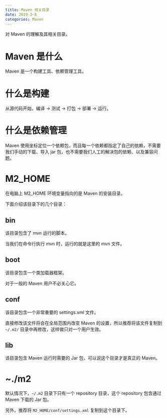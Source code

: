 ```yaml
---
title: Maven 相关目录
date: 2019-2-8
categories: Maven
---
```


对 Maven 的理解及其相关目录。

<!--more-->



# Maven 是什么

Maven 是一个构建工具、依赖管理工具。



# 什么是构建

从源代码开始，编译 -> 测试 -> 打包 -> 部署 -> 运行。



# 什么是依赖管理

Maven 使用坐标定位一个依赖包，而且每一个依赖都指定了自己的依赖，不需要我们手动的下载、导入 jar 包，也不需要我们人工的解决包的依赖、以及兼容问题。



# M2_HOME

在电脑上 M2_HOME 环境变量指向的是 Maven 的安装目录。

下面介绍该目录下的几个目录：



## bin

该目录包含了 mvn 运行的脚本。

当我们在命令行执行 mvn 时，运行的就是这里的 mvn 文件。



## boot

该目录包含一个类加载器框架。

对于一般的 Maven 用户不必关心它。



## conf

该目录包含一个非常重要的 settings.xml 文件。

直接修改该文件将会在全局范围内改变 Maven 的设置，所以推荐将该文件复制到 `~/.m2/` 目录中再修改，这样做只对一个用户生效。



## lib

该目录包含 Maven 运行时需要的 Jar 包，可以说这个目录才是真正的 Maven。



# ~./m2

默认情况下，`~/.m2` 目录下只有一个  repository 目录，这个 repository 包含通过 Maven 下载的 Jar 包。

另外，推荐将 `M2_HOME/conf/settings.xml` 复制到这个目录下。